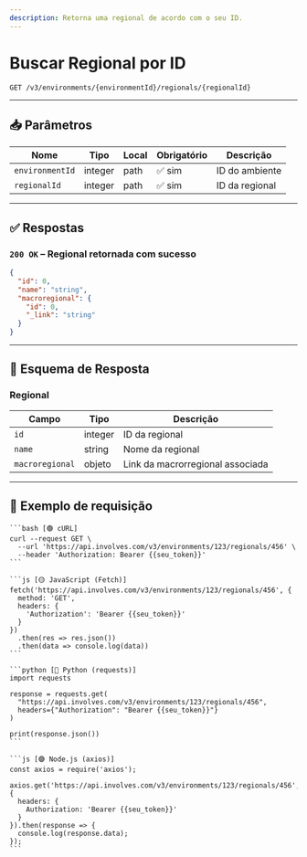 ```yaml
---
description: Retorna uma regional de acordo com o seu ID.
---
```


# Buscar Regional por ID

`GET /v3/environments/{environmentId}/regionals/{regionalId}`

***

## 📥 Parâmetros

| Nome            | Tipo    | Local | Obrigatório | Descrição      |
| --------------- | ------- | ----- | ----------- | -------------- |
| `environmentId` | integer | path  | ✅ sim       | ID do ambiente |
| `regionalId`    | integer | path  | ✅ sim       | ID da regional |

***

## ✅ Respostas

### `200 OK` – Regional retornada com sucesso

```json
{
  "id": 0,
  "name": "string",
  "macroregional": {
    "id": 0,
    "_link": "string"
  }
}
```

***

## 🧬 Esquema de Resposta

### Regional

| Campo           | Tipo    | Descrição                        |
| --------------- | ------- | -------------------------------- |
| `id`            | integer | ID da regional                   |
| `name`          | string  | Nome da regional                 |
| `macroregional` | objeto  | Link da macrorregional associada |

***

## 📘 Exemplo de requisição

````tabs
```bash [🟢 cURL]
curl --request GET \
  --url 'https://api.involves.com/v3/environments/123/regionals/456' \
  --header 'Authorization: Bearer {{seu_token}}'
```

```js [🟡 JavaScript (Fetch)]
fetch('https://api.involves.com/v3/environments/123/regionals/456', {
  method: 'GET',
  headers: {
    'Authorization': 'Bearer {{seu_token}}'
  }
})
  .then(res => res.json())
  .then(data => console.log(data))
```

```python [🔵 Python (requests)]
import requests

response = requests.get(
  "https://api.involves.com/v3/environments/123/regionals/456",
  headers={"Authorization": "Bearer {{seu_token}}"}
)

print(response.json())
```

```js [🟣 Node.js (axios)]
const axios = require('axios');

axios.get('https://api.involves.com/v3/environments/123/regionals/456', {
  headers: {
    Authorization: 'Bearer {{seu_token}}'
  }
}).then(response => {
  console.log(response.data);
});
```
````
